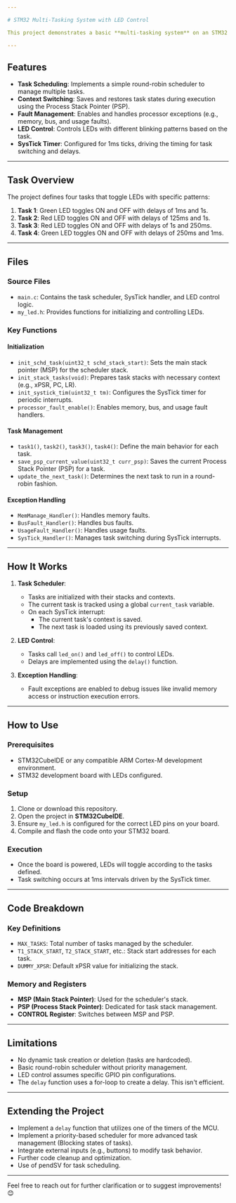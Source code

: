 ```yaml
---

# STM32 Multi-Tasking System with LED Control

This project demonstrates a basic **multi-tasking system** on an STM32 microcontroller (STM32F4). The program initializes a task scheduler, switches between tasks in a round-robin fashion, and toggles LEDs at varying rates. This is achieved using custom task management and SysTick timer interrupts.

---
```


## **Features**
- **Task Scheduling**: Implements a simple round-robin scheduler to manage multiple tasks.
- **Context Switching**: Saves and restores task states during execution using the Process Stack Pointer (PSP).
- **Fault Management**: Enables and handles processor exceptions (e.g., memory, bus, and usage faults).
- **LED Control**: Controls LEDs with different blinking patterns based on the task.
- **SysTick Timer**: Configured for 1ms ticks, driving the timing for task switching and delays.

---

## **Task Overview**
The project defines four tasks that toggle LEDs with specific patterns:
1. **Task 1**: Green LED toggles ON and OFF with delays of 1ms and 1s.
2. **Task 2**: Red LED toggles ON and OFF with delays of 125ms and 1s.
3. **Task 3**: Red LED toggles ON and OFF with delays of 1s and 250ms.
4. **Task 4**: Green LED toggles ON and OFF with delays of 250ms and 1ms.

---

## **Files**

### **Source Files**
- `main.c`: Contains the task scheduler, SysTick handler, and LED control logic.
- `my_led.h`: Provides functions for initializing and controlling LEDs.

### **Key Functions**
#### Initialization
- `init_schd_task(uint32_t schd_stack_start)`: Sets the main stack pointer (MSP) for the scheduler stack.
- `init_stack_tasks(void)`: Prepares task stacks with necessary context (e.g., xPSR, PC, LR).
- `init_systick_tim(uint32_t tm)`: Configures the SysTick timer for periodic interrupts.
- `processor_fault_enable()`: Enables memory, bus, and usage fault handlers.

#### Task Management
- `task1()`, `task2()`, `task3()`, `task4()`: Define the main behavior for each task.
- `save_psp_current_value(uint32_t curr_psp)`: Saves the current Process Stack Pointer (PSP) for a task.
- `update_the_next_task()`: Determines the next task to run in a round-robin fashion.

#### Exception Handling
- `MemManage_Handler()`: Handles memory faults.
- `BusFault_Handler()`: Handles bus faults.
- `UsageFault_Handler()`: Handles usage faults.
- `SysTick_Handler()`: Manages task switching during SysTick interrupts.

---

## **How It Works**
1. **Task Scheduler**:
   - Tasks are initialized with their stacks and contexts.
   - The current task is tracked using a global `current_task` variable.
   - On each SysTick interrupt:
     - The current task's context is saved.
     - The next task is loaded using its previously saved context.

2. **LED Control**:
   - Tasks call `led_on()` and `led_off()` to control LEDs.
   - Delays are implemented using the `delay()` function.

3. **Exception Handling**:
   - Fault exceptions are enabled to debug issues like invalid memory access or instruction execution errors.

---

## **How to Use**

### **Prerequisites**
- STM32CubeIDE or any compatible ARM Cortex-M development environment.
- STM32 development board with LEDs configured.

### **Setup**
1. Clone or download this repository.
2. Open the project in **STM32CubeIDE**.
3. Ensure `my_led.h` is configured for the correct LED pins on your board.
4. Compile and flash the code onto your STM32 board.

### **Execution**
- Once the board is powered, LEDs will toggle according to the tasks defined.
- Task switching occurs at 1ms intervals driven by the SysTick timer.

---

## **Code Breakdown**

### **Key Definitions**
- `MAX_TASKS`: Total number of tasks managed by the scheduler.
- `T1_STACK_START`, `T2_STACK_START`, etc.: Stack start addresses for each task.
- `DUMMY_XPSR`: Default xPSR value for initializing the stack.

### **Memory and Registers**
- **MSP (Main Stack Pointer)**: Used for the scheduler's stack.
- **PSP (Process Stack Pointer)**: Dedicated for task stack management.
- **CONTROL Register**: Switches between MSP and PSP.

---

## **Limitations**
- No dynamic task creation or deletion (tasks are hardcoded).
- Basic round-robin scheduler without priority management.
- LED control assumes specific GPIO pin configurations.
- The `delay` function uses a for-loop to create a delay. This isn't efficient. 

---

## **Extending the Project**
- Implement a `delay` function that utilizes one of the timers of the MCU.
- Implement a priority-based scheduler for more advanced task management (Blocking states of tasks).
- Integrate external inputs (e.g., buttons) to modify task behavior.
- Further code cleanup and optimization.
- Use of pendSV for task scheduling.
---

Feel free to reach out for further clarification or to suggest improvements! 😊
